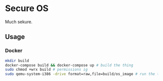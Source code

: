 # Secure OS

Much sekure.

## Usage

### Docker

```bash
mkdir build
docker-compose build && docker-compose up # build the thing
sudo chmod +wrx build # permissions ig
sudo qemu-system-i386 -drive format=raw,file=build/os_image # run the thing
```
